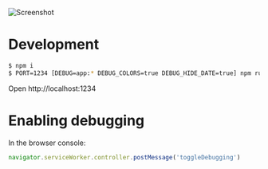 ![Screenshot](https://raw.github.com/frosas/lag/master/screenshot.png)

# Development

```bash
$ npm i
$ PORT=1234 [DEBUG=app:* DEBUG_COLORS=true DEBUG_HIDE_DATE=true] npm run watch
```

Open http://localhost:1234

# Enabling debugging

In the browser console:

```js
navigator.serviceWorker.controller.postMessage('toggleDebugging')
```